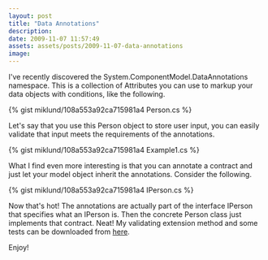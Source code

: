 ```yaml
---
layout: post
title: "Data Annotations"
description:
date: 2009-11-07 11:57:49
assets: assets/posts/2009-11-07-data-annotations
image: 
---
```


I've recently discovered the System.ComponentModel.DataAnnotations namespace. This is a collection of Attributes you can use to markup your data objects with conditions, like the following.

{% gist miklund/108a553a92ca715981a4 Person.cs %}

Let's say that you use this Person object to store user input, you can easily validate that input meets the requirements of the annotations.

{% gist miklund/108a553a92ca715981a4 Example1.cs %}

What I find even more interesting is that you can annotate a contract and just let your model object inherit the annotations. Consider the following.

{% gist miklund/108a553a92ca715981a4 IPerson.cs %}

Now that's hot! The annotations are actually part of the interface IPerson that specifies what an IPerson is. Then the concrete Person class just implements that contract. Neat!  My validating extension method and some tests can be downloaded from [here](/assets/posts/2009-11-07-data-annotations/MintDataAnnotations.zip ".NET Data Annotations").

Enjoy!
